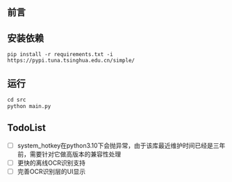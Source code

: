 ## 前言

## 安装依赖
```shell
pip install -r requirements.txt -i https://pypi.tuna.tsinghua.edu.cn/simple/
```

## 运行
```python
cd src
python main.py
```

## TodoList
 - ☐ system_hotkey在python3.10下会抛异常，由于该库最近维护时间已经是三年前，需要针对它做高版本的兼容性处理
 - ☐ 更快的离线OCR识别支持
 - ☐ 完善OCR识别层的UI显示